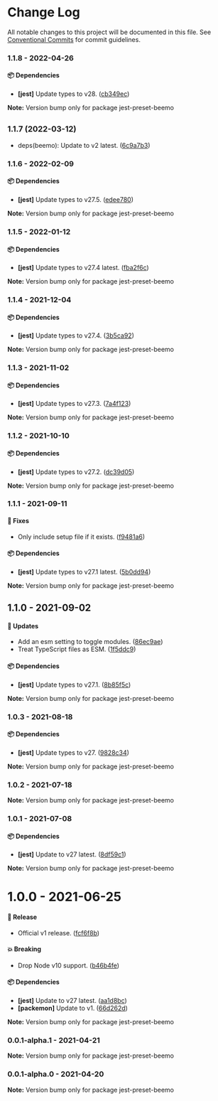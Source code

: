 # Change Log

All notable changes to this project will be documented in this file.
See [Conventional Commits](https://conventionalcommits.org) for commit guidelines.

### 1.1.8 - 2022-04-26

#### 📦 Dependencies

- **[jest]** Update types to v28. ([cb349ec](https://github.com/beemojs/dev/commit/cb349ec))

**Note:** Version bump only for package jest-preset-beemo





## <small>1.1.7 (2022-03-12)</small>

* deps(beemo): Update to v2 latest. ([6c9a7b3](https://github.com/beemojs/dev/commit/6c9a7b3))





### 1.1.6 - 2022-02-09

#### 📦 Dependencies

- **[jest]** Update types to v27.5. ([edee780](https://github.com/beemojs/dev/commit/edee780))

**Note:** Version bump only for package jest-preset-beemo





### 1.1.5 - 2022-01-12

#### 📦 Dependencies

- **[jest]** Update types to v27.4 latest. ([fba2f6c](https://github.com/beemojs/dev/commit/fba2f6c))

**Note:** Version bump only for package jest-preset-beemo





### 1.1.4 - 2021-12-04

#### 📦 Dependencies

- **[jest]** Update types to v27.4. ([3b5ca92](https://github.com/beemojs/dev/commit/3b5ca92))

**Note:** Version bump only for package jest-preset-beemo





### 1.1.3 - 2021-11-02

#### 📦 Dependencies

- **[jest]** Update types to v27.3. ([7a4f123](https://github.com/beemojs/dev/commit/7a4f123))

**Note:** Version bump only for package jest-preset-beemo





### 1.1.2 - 2021-10-10

#### 📦 Dependencies

- **[jest]** Update types to v27.2. ([dc39d05](https://github.com/beemojs/dev/commit/dc39d05))

**Note:** Version bump only for package jest-preset-beemo





### 1.1.1 - 2021-09-11

#### 🐞 Fixes

- Only include setup file if it exists. ([f9481a6](https://github.com/beemojs/dev/commit/f9481a6))

#### 📦 Dependencies

- **[jest]** Update types to v27.1 latest. ([5b0dd94](https://github.com/beemojs/dev/commit/5b0dd94))

**Note:** Version bump only for package jest-preset-beemo





## 1.1.0 - 2021-09-02

#### 🚀 Updates

- Add an esm setting to toggle modules. ([86ec9ae](https://github.com/beemojs/dev/commit/86ec9ae))
- Treat TypeScript files as ESM. ([1f5ddc9](https://github.com/beemojs/dev/commit/1f5ddc9))

#### 📦 Dependencies

- **[jest]** Update types to v27.1. ([8b85f5c](https://github.com/beemojs/dev/commit/8b85f5c))

**Note:** Version bump only for package jest-preset-beemo





### 1.0.3 - 2021-08-18

#### 📦 Dependencies

- **[jest]** Update types to v27. ([9828c34](https://github.com/beemojs/dev/commit/9828c34))

**Note:** Version bump only for package jest-preset-beemo





### 1.0.2 - 2021-07-18

**Note:** Version bump only for package jest-preset-beemo





### 1.0.1 - 2021-07-08

#### 📦 Dependencies

- **[jest]** Update to v27 latest. ([8df59c1](https://github.com/beemojs/dev/commit/8df59c1))

**Note:** Version bump only for package jest-preset-beemo





# 1.0.0 - 2021-06-25

#### 🎉 Release

- Official v1 release. ([fcf6f8b](https://github.com/beemojs/dev/commit/fcf6f8b))

#### 💥 Breaking

- Drop Node v10 support. ([b46b4fe](https://github.com/beemojs/dev/commit/b46b4fe))

#### 📦 Dependencies

- **[jest]** Update to v27 latest. ([aa1d8bc](https://github.com/beemojs/dev/commit/aa1d8bc))
- **[packemon]** Update to v1. ([66d262d](https://github.com/beemojs/dev/commit/66d262d))

**Note:** Version bump only for package jest-preset-beemo





### 0.0.1-alpha.1 - 2021-04-21

**Note:** Version bump only for package jest-preset-beemo





### 0.0.1-alpha.0 - 2021-04-20

**Note:** Version bump only for package jest-preset-beemo
